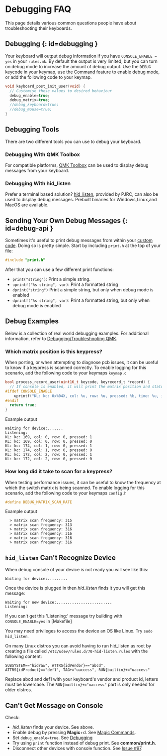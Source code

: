 # Debugging FAQ

This page details various common questions people have about troubleshooting their keyboards.

## Debugging {: id=debugging }

Your keyboard will output debug information if you have `CONSOLE_ENABLE = yes` in your `rules.mk`. By default the output is very limited, but you can turn on debug mode to increase the amount of debug output. Use the `DEBUG` keycode in your keymap, use the [Command](feature_command.md) feature to enable debug mode, or add the following code to your keymap.

```c
void keyboard_post_init_user(void) {
  // Customise these values to desired behaviour
  debug_enable=true;
  debug_matrix=true;
  //debug_keyboard=true;
  //debug_mouse=true;
}
```

## Debugging Tools

There are two different tools you can use to debug your keyboard.

### Debugging With QMK Toolbox

For compatible platforms, [QMK Toolbox](https://github.com/qmk/qmk_toolbox) can be used to display debug messages from your keyboard.

### Debugging With hid_listen

Prefer a terminal based solution? [hid_listen](https://www.pjrc.com/teensy/hid_listen.html), provided by PJRC, can also be used to display debug messages. Prebuilt binaries for Windows,Linux,and MacOS are available.

## Sending Your Own Debug Messages {: id=debug-api }

Sometimes it's useful to print debug messages from within your [custom code](custom_quantum_functions.md). Doing so is pretty simple. Start by including `print.h` at the top of your file:

```c
#include "print.h"
```

After that you can use a few different print functions:

* `print("string")`: Print a simple string.
* `uprintf("%s string", var)`: Print a formatted string
* `dprint("string")` Print a simple string, but only when debug mode is enabled
* `dprintf("%s string", var)`: Print a formatted string, but only when debug mode is enabled

## Debug Examples

Below is a collection of real world debugging examples. For additional information, refer to [Debugging/Troubleshooting QMK](faq_debug.md).

### Which matrix position is this keypress?

When porting, or when attempting to diagnose pcb issues, it can be useful to know if a keypress is scanned correctly. To enable logging for this scenario, add the following code to your keymaps `keymap.c`

```c
bool process_record_user(uint16_t keycode, keyrecord_t *record) {
  // If console is enabled, it will print the matrix position and status of each key pressed
#ifdef CONSOLE_ENABLE
    uprintf("KL: kc: 0x%04X, col: %u, row: %u, pressed: %b, time: %u, interrupt: %b, count: %u\n", keycode, record->event.key.col, record->event.key.row, record->event.pressed, record->event.time, record->tap.interrupted, record->tap.count);
#endif 
  return true;
}
```

Example output
```text
Waiting for device:.......
Listening:
KL: kc: 169, col: 0, row: 0, pressed: 1
KL: kc: 169, col: 0, row: 0, pressed: 0
KL: kc: 174, col: 1, row: 0, pressed: 1
KL: kc: 174, col: 1, row: 0, pressed: 0
KL: kc: 172, col: 2, row: 0, pressed: 1
KL: kc: 172, col: 2, row: 0, pressed: 0
```

### How long did it take to scan for a keypress?

When testing performance issues, it can be useful to know the frequency at which the switch matrix is being scanned. To enable logging for this scenario, add the following code to your keymaps `config.h`

```c
#define DEBUG_MATRIX_SCAN_RATE
```

Example output
```text
  > matrix scan frequency: 315
  > matrix scan frequency: 313
  > matrix scan frequency: 316
  > matrix scan frequency: 316
  > matrix scan frequency: 316
  > matrix scan frequency: 316
```

## `hid_listen` Can't Recognize Device
When debug console of your device is not ready you will see like this:

```
Waiting for device:.........
```

Once the device is plugged in then *hid_listen* finds it you will get this message:

```
Waiting for new device:.........................
Listening:
```

If you can't get this 'Listening:' message try building with `CONSOLE_ENABLE=yes` in [Makefile]

You may need privileges to access the device an OS like Linux. Try `sudo hid_listen`.

On many Linux distros you can avoid having to run hid_listen as root
by creating a file called `/etc/udev/rules.d/70-hid-listen.rules` with
the following content:

```
SUBSYSTEM=="hidraw", ATTRS{idVendor}=="abcd", ATTRS{idProduct}=="def1", TAG+="uaccess", RUN{builtin}+="uaccess"
```

Replace abcd and def1 with your keyboard's vendor and product id,
letters must be lowercase. The `RUN{builtin}+="uaccess"` part is only
needed for older distros.


## Can't Get Message on Console
Check:
- *hid_listen* finds your device. See above.
- Enable debug by pressing **Magic**+d. See [Magic Commands](https://github.com/tmk/tmk_keyboard#magic-commands).
- Set `debug_enable=true`. See [Debugging](#debugging)
- Try using `print` function instead of debug print. See **common/print.h**.
- Disconnect other devices with console function. See [Issue #97](https://github.com/tmk/tmk_keyboard/issues/97).
